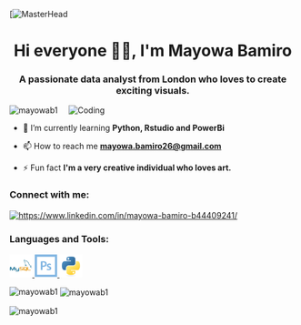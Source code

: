 [![MasterHead](https://email.uplers.com/blog/wp-content/uploads/2020/07/GIF-blog.gif)
<h1 align="center">Hi everyone 👋🏾, I'm Mayowa Bamiro</h1>
<h3 align="center">A passionate data analyst from London who loves to create exciting visuals.</h3>
<img align="right" alt="Coding" width="400" src="https://media.giphy.com/media/v1.Y2lkPTc5MGI3NjExOXdmNHppMnF2eWthZXNzZ3M3a2YwdGx3bW1xbXg4ZWkwN3U5cmwzYyZlcD12MV9pbnRlcm5hbF9naWZfYnlfaWQmY3Q9Zw/2IudUHdI075HL02Pkk/giphy.gif">

<p align="left"> <img src="https://komarev.com/ghpvc/?username=mayowab1&label=Profile%20views&color=0e75b6&style=flat" alt="mayowab1" /> </p>

- 🌱 I’m currently learning **Python, Rstudio and PowerBi**

- 📫 How to reach me **mayowa.bamiro26@gmail.com**

- ⚡ Fun fact **I'm a very creative individual who loves art.**

<h3 align="left">Connect with me:</h3>
<p align="left">
<a href="https://linkedin.com/in/https://www.linkedin.com/in/mayowa-bamiro-b44409241/" target="blank"><img align="center" src="https://raw.githubusercontent.com/rahuldkjain/github-profile-readme-generator/master/src/images/icons/Social/linked-in-alt.svg" alt="https://www.linkedin.com/in/mayowa-bamiro-b44409241/" height="30" width="40" /></a>
</p>

<h3 align="left">Languages and Tools:</h3>
<p align="left"> <a href="https://www.mysql.com/" target="_blank" rel="noreferrer"> <img src="https://raw.githubusercontent.com/devicons/devicon/master/icons/mysql/mysql-original-wordmark.svg" alt="mysql" width="40" height="40"/> </a> <a href="https://www.photoshop.com/en" target="_blank" rel="noreferrer"> <img src="https://raw.githubusercontent.com/devicons/devicon/master/icons/photoshop/photoshop-line.svg" alt="photoshop" width="40" height="40"/> </a> <a href="https://www.python.org" target="_blank" rel="noreferrer"> <img src="https://raw.githubusercontent.com/devicons/devicon/master/icons/python/python-original.svg" alt="python" width="40" height="40"/> </a> </p>

<p><img align="left" src="https://github-readme-stats.vercel.app/api/top-langs?username=mayowab1&show_icons=true&locale=en&layout=compact" alt="mayowab1" /></p>

<p>&nbsp;<img align="center" src="https://github-readme-stats.vercel.app/api?username=mayowab1&show_icons=true&locale=en" alt="mayowab1" /></p>

<p><img align="center" src="https://github-readme-streak-stats.herokuapp.com/?user=mayowab1&" alt="mayowab1" /></p>
